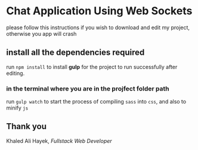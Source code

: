 # Chat Application Using Web Sockets
please follow this instructions if you wish to download and edit my project, otherwise you app will crash

## install all the dependencies required
run `npm install` to install **gulp** for the project to run successfully after editing.

### in the terminal where you are in the projfect folder path
run `gulp watch` to start the process of compiling `sass` into `css`, and also to minify `js`

## Thank you 
Khaled Ali Hayek, *Fullstack Web Developer*